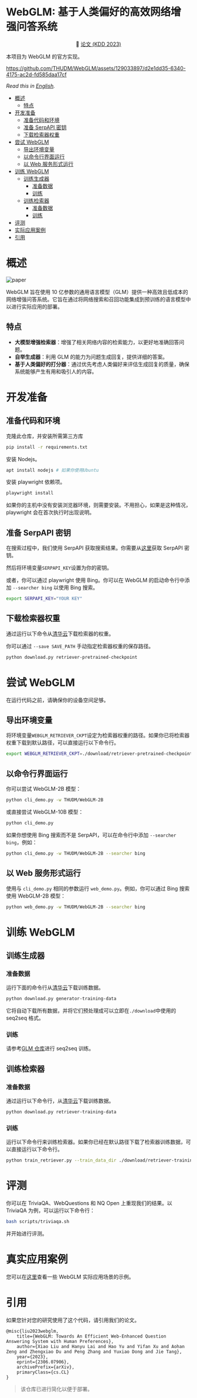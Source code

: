 <h1>WebGLM: 基于人类偏好的高效网络增强问答系统</h1>

<p align="center">📃 <a href="https://arxiv.org/pdf/2306.07906.pdf" target="_blank">论文 (KDD 2023)</a>

本项目为 WebGLM 的官方实现。

https://github.com/THUDM/WebGLM/assets/129033897/d2e1dd35-6340-4175-ac2d-fd585daa17cf

_Read this in [English](README.md)._

<!-- TOC -->

-   [概述](#概述)
    -   [特点](#特点)
-   [开发准备](#开发准备)
    -   [准备代码和环境](#准备代码和环境)
    -   [准备 SerpAPI 密钥](#准备serpapi密钥)
    -   [下载检索器权重](#下载检索器权重)
-   [尝试 WebGLM](#尝试webglm)
    -   [导出环境变量](#导出环境变量)
    -   [以命令行界面运行](#以命令行界面运行)
    -   [以 Web 服务形式运行](#以Web服务形式运行)
-   [训练 WebGLM](#训练webglm)
    -   [训练生成器](#训练生成器)
        -   [准备数据](#准备数据)
        -   [训练](#训练)
    -   [训练检索器](#训练检索器)
        -   [准备数据](#准备数据-1)
        -   [训练](#训练-1)
-   [评测](#评测)
-   [实际应用案例](#实际应用案例)
-   [引用](#引用)

# 概述

![paper](./assets/main_process.png)

WebGLM 旨在使用 10 亿参数的通用语言模型（GLM）提供一种高效且低成本的网络增强问答系统。它旨在通过将网络搜索和召回功能集成到预训练的语言模型中以进行实际应用的部署。

## 特点

-   **大模型增强检索器**：增强了相关网络内容的检索能力，以更好地准确回答问题。
-   **自举生成器**：利用 GLM 的能力为问题生成回复，提供详细的答案。
-   **基于人类偏好的打分器**：通过优先考虑人类偏好来评估生成回复的质量，确保系统能够产生有用和吸引人的内容。

# 开发准备

## 准备代码和环境

克隆此仓库，并安装所需第三方库

```bash
pip install -r requirements.txt
```

安装 Nodejs。

```bash
apt install nodejs # 如果你使用Ubuntu
```

安装 playwright 依赖项。

```bash
playwright install
```

如果你的主机中没有安装浏览器环境，则需要安装。不用担心，如果是这种情况，playwright 会在首次执行时出现说明。

## 准备 SerpAPI 密钥

在搜索过程中，我们使用 SerpAPI 获取搜索结果。你需要从[这里](https://serpapi.com/)获取 SerpAPI 密钥。

然后将环境变量`SERPAPI_KEY`设置为你的密钥。

或者，你可以通过 playwright 使用 Bing。你可以在 WebGLM 的启动命令行中添加 `--searcher bing` 以使用 Bing 搜索。

```bash
export SERPAPI_KEY="YOUR KEY"
```

## 下载检索器权重

通过运行以下命令从[清华云](https://cloud.tsinghua.edu.cn/d/54056861b2f34bbfb3f9/)下载检索器的权重。

你可以通过 `--save SAVE_PATH` 手动指定检索器权重的保存路径。

```bash
python download.py retriever-pretrained-checkpoint
```

# 尝试 WebGLM

在运行代码之前，请确保你的设备空间足够。

## 导出环境变量

将环境变量`WEBGLM_RETRIEVER_CKPT`设定为检索器权重的路径。如果你已将检索器权重下载到默认路径，可以直接运行以下命令行。

```bash
export WEBGLM_RETRIEVER_CKPT=./download/retriever-pretrained-checkpoint
```

## 以命令行界面运行

你可以尝试 WebGLM-2B 模型：

```bash
python cli_demo.py -w THUDM/WebGLM-2B
```

或直接尝试 WebGLM-10B 模型：

```bash
python cli_demo.py
```

如果你想使用 Bing 搜索而不是 SerpAPI，可以在命令行中添加 `--searcher bing`，例如：

```bash
python cli_demo.py -w THUDM/WebGLM-2B --searcher bing
```

## 以 Web 服务形式运行

使用与 `cli_demo.py` 相同的参数运行 `web_demo.py`。例如，你可以通过 Bing 搜索使用 WebGLM-2B 模型：

```bash
python web_demo.py -w THUDM/WebGLM-2B --searcher bing
```

# 训练 WebGLM

## 训练生成器

### 准备数据

运行下面的命令行从[清华云](https://cloud.tsinghua.edu.cn/d/ae204894f2e842f19a3f/)下载训练数据。

```bash
python download.py generator-training-data
```

它将自动下载所有数据，并将它们预处理成可以立即在`./download`中使用的 seq2seq 格式。

### 训练

请参考[GLM 仓库](https://github.com/THUDM/GLM#train-with-your-own-data)进行 seq2seq 训练。

## 训练检索器

### 准备数据

通过运行以下命令行，从[清华云](https://cloud.tsinghua.edu.cn/d/fa5e6eb1afac4f08a4c6/)下载训练数据。

```bash
python download.py retriever-training-data
```

### 训练

运行以下命令行来训练检索器。如果你已经在默认路径下载了检索器训练数据，可以直接运行以下命令行。

```bash
python train_retriever.py --train_data_dir ./download/retriever-training-data
```

# 评测

你可以在 TriviaQA、WebQuestions 和 NQ Open 上重现我们的结果。以 TriviaQA 为例，可以运行以下命令行：

```bash
bash scripts/triviaqa.sh
```

并开始进行评测。

# 真实应用案例

您可以在[这里](assets/cases)查看一些 WebGLM 实际应用场景的示例。

# 引用

如果您针对您的研究使用了这个代码，请引用我们的论文。

```
@misc{liu2023webglm,
    title={WebGLM: Towards An Efficient Web-Enhanced Question Answering System with Human Preferences},
    author={Xiao Liu and Hanyu Lai and Hao Yu and Yifan Xu and Aohan Zeng and Zhengxiao Du and Peng Zhang and Yuxiao Dong and Jie Tang},
    year={2023},
    eprint={2306.07906},
    archivePrefix={arXiv},
    primaryClass={cs.CL}
}
```

> 该仓库已进行简化以便于部署。
